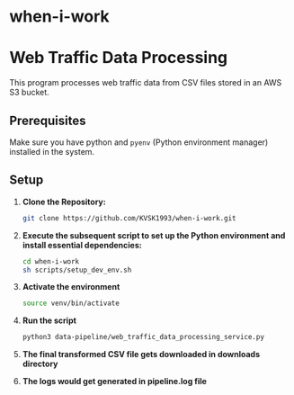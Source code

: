 # when-i-work
# Web Traffic Data Processing

This program processes web traffic data from CSV files stored in an AWS S3 bucket.

## Prerequisites

Make sure you have python and `pyenv` (Python environment manager) installed in the system.

## Setup

1. **Clone the Repository:**
   ```bash
   git clone https://github.com/KVSK1993/when-i-work.git

2. **Execute the subsequent script to set up the Python environment and install essential dependencies:**
    ```bash
    cd when-i-work
    sh scripts/setup_dev_env.sh

3. **Activate the environment**
    ```bash
    source venv/bin/activate

4. **Run the script**
    ```bash
    python3 data-pipeline/web_traffic_data_processing_service.py

5. **The final transformed CSV file gets downloaded in downloads directory**

6. **The logs would get generated in pipeline.log file**
